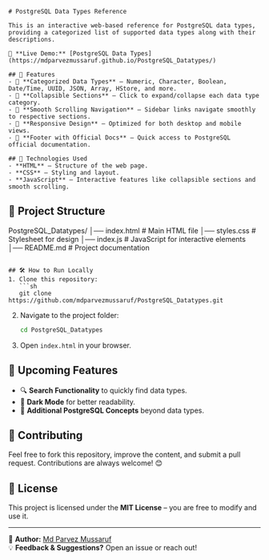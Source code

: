 

```
# PostgreSQL Data Types Reference

This is an interactive web-based reference for PostgreSQL data types, providing a categorized list of supported data types along with their descriptions.

🔗 **Live Demo:** [PostgreSQL Data Types](https://mdparvezmussaruf.github.io/PostgreSQL_Datatypes/)

## 📌 Features
- 📂 **Categorized Data Types** – Numeric, Character, Boolean, Date/Time, UUID, JSON, Array, HStore, and more.
- 🔄 **Collapsible Sections** – Click to expand/collapse each data type category.
- 📜 **Smooth Scrolling Navigation** – Sidebar links navigate smoothly to respective sections.
- 🎨 **Responsive Design** – Optimized for both desktop and mobile views.
- 🔗 **Footer with Official Docs** – Quick access to PostgreSQL official documentation.

## 🚀 Technologies Used
- **HTML** – Structure of the web page.
- **CSS** – Styling and layout.
- **JavaScript** – Interactive features like collapsible sections and smooth scrolling.
```
## 📁 Project Structure

PostgreSQL_Datatypes/
│── index.html     # Main HTML file
│── styles.css     # Stylesheet for design
│── index.js       # JavaScript for interactive elements
│── README.md      # Project documentation
```

## 🛠 How to Run Locally
1. Clone this repository:
   ```sh
   git clone https://github.com/mdparvezmussaruf/PostgreSQL_Datatypes.git
   ```
2. Navigate to the project folder:
   ```sh
   cd PostgreSQL_Datatypes
   ```
3. Open `index.html` in your browser.

## 📌 Upcoming Features
- 🔍 **Search Functionality** to quickly find data types.
- 🌙 **Dark Mode** for better readability.
- 📄 **Additional PostgreSQL Concepts** beyond data types.

## 🤝 Contributing
Feel free to fork this repository, improve the content, and submit a pull request. Contributions are always welcome! 😊

## 📜 License
This project is licensed under the **MIT License** – you are free to modify and use it.

---

📧 **Author:** [Md Parvez Mussaruf](https://github.com/mdparvezmussaruf)  
💡 **Feedback & Suggestions?** Open an issue or reach out!
```
